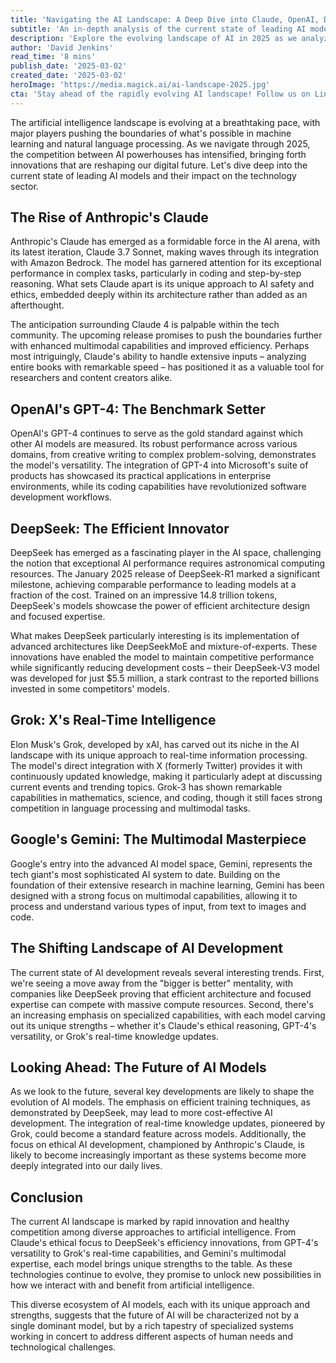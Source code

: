 ```yaml
---
title: 'Navigating the AI Landscape: A Deep Dive into Claude, OpenAI, DeepSeek, Grok, and Gemini'
subtitle: 'An in-depth analysis of the current state of leading AI models in 2025'
description: 'Explore the evolving landscape of AI in 2025 as we analyze the unique strengths and innovations of leading models including Claude, GPT-4, DeepSeek, Grok, and Gemini. From ethical AI development to efficient architecture design, discover how these technological powerhouses are shaping the future of artificial intelligence.'
author: 'David Jenkins'
read_time: '8 mins'
publish_date: '2025-03-02'
created_date: '2025-03-02'
heroImage: 'https://media.magick.ai/ai-landscape-2025.jpg'
cta: 'Stay ahead of the rapidly evolving AI landscape! Follow us on LinkedIn for daily insights into the latest developments in artificial intelligence, expert analysis, and exclusive tech industry updates.'
---
```


The artificial intelligence landscape is evolving at a breathtaking pace, with major players pushing the boundaries of what's possible in machine learning and natural language processing. As we navigate through 2025, the competition between AI powerhouses has intensified, bringing forth innovations that are reshaping our digital future. Let's dive deep into the current state of leading AI models and their impact on the technology sector.

## The Rise of Anthropic's Claude

Anthropic's Claude has emerged as a formidable force in the AI arena, with its latest iteration, Claude 3.7 Sonnet, making waves through its integration with Amazon Bedrock. The model has garnered attention for its exceptional performance in complex tasks, particularly in coding and step-by-step reasoning. What sets Claude apart is its unique approach to AI safety and ethics, embedded deeply within its architecture rather than added as an afterthought.

The anticipation surrounding Claude 4 is palpable within the tech community. The upcoming release promises to push the boundaries further with enhanced multimodal capabilities and improved efficiency. Perhaps most intriguingly, Claude's ability to handle extensive inputs – analyzing entire books with remarkable speed – has positioned it as a valuable tool for researchers and content creators alike.

## OpenAI's GPT-4: The Benchmark Setter

OpenAI's GPT-4 continues to serve as the gold standard against which other AI models are measured. Its robust performance across various domains, from creative writing to complex problem-solving, demonstrates the model's versatility. The integration of GPT-4 into Microsoft's suite of products has showcased its practical applications in enterprise environments, while its coding capabilities have revolutionized software development workflows.

## DeepSeek: The Efficient Innovator

DeepSeek has emerged as a fascinating player in the AI space, challenging the notion that exceptional AI performance requires astronomical computing resources. The January 2025 release of DeepSeek-R1 marked a significant milestone, achieving comparable performance to leading models at a fraction of the cost. Trained on an impressive 14.8 trillion tokens, DeepSeek's models showcase the power of efficient architecture design and focused expertise.

What makes DeepSeek particularly interesting is its implementation of advanced architectures like DeepSeekMoE and mixture-of-experts. These innovations have enabled the model to maintain competitive performance while significantly reducing development costs – their DeepSeek-V3 model was developed for just $5.5 million, a stark contrast to the reported billions invested in some competitors' models.

## Grok: X's Real-Time Intelligence

Elon Musk's Grok, developed by xAI, has carved out its niche in the AI landscape with its unique approach to real-time information processing. The model's direct integration with X (formerly Twitter) provides it with continuously updated knowledge, making it particularly adept at discussing current events and trending topics. Grok-3 has shown remarkable capabilities in mathematics, science, and coding, though it still faces strong competition in language processing and multimodal tasks.

## Google's Gemini: The Multimodal Masterpiece

Google's entry into the advanced AI model space, Gemini, represents the tech giant's most sophisticated AI system to date. Building on the foundation of their extensive research in machine learning, Gemini has been designed with a strong focus on multimodal capabilities, allowing it to process and understand various types of input, from text to images and code.

## The Shifting Landscape of AI Development

The current state of AI development reveals several interesting trends. First, we're seeing a move away from the "bigger is better" mentality, with companies like DeepSeek proving that efficient architecture and focused expertise can compete with massive compute resources. Second, there's an increasing emphasis on specialized capabilities, with each model carving out its unique strengths – whether it's Claude's ethical reasoning, GPT-4's versatility, or Grok's real-time knowledge updates.

## Looking Ahead: The Future of AI Models

As we look to the future, several key developments are likely to shape the evolution of AI models. The emphasis on efficient training techniques, as demonstrated by DeepSeek, may lead to more cost-effective AI development. The integration of real-time knowledge updates, pioneered by Grok, could become a standard feature across models. Additionally, the focus on ethical AI development, championed by Anthropic's Claude, is likely to become increasingly important as these systems become more deeply integrated into our daily lives.

## Conclusion

The current AI landscape is marked by rapid innovation and healthy competition among diverse approaches to artificial intelligence. From Claude's ethical focus to DeepSeek's efficiency innovations, from GPT-4's versatility to Grok's real-time capabilities, and Gemini's multimodal expertise, each model brings unique strengths to the table. As these technologies continue to evolve, they promise to unlock new possibilities in how we interact with and benefit from artificial intelligence.

This diverse ecosystem of AI models, each with its unique approach and strengths, suggests that the future of AI will be characterized not by a single dominant model, but by a rich tapestry of specialized systems working in concert to address different aspects of human needs and technological challenges.